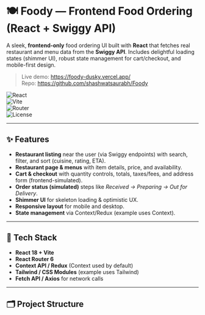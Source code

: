 # 🍽️ Foody — Frontend Food Ordering (React + Swiggy API)

A sleek, **frontend-only** food ordering UI built with **React** that fetches real restaurant and menu data from the **Swiggy API**. Includes delightful loading states (shimmer UI), robust state management for cart/checkout, and mobile-first design.

> Live demo: https://foody-dusky.vercel.app/  
> Repo: https://github.com/shashwatsaurabh/Foody

![React](https://img.shields.io/badge/React-18-61DAFB?logo=react&logoColor=white)  
![Vite](https://img.shields.io/badge/Vite-Fast-646CFF?logo=vite&logoColor=white)  
![Router](https://img.shields.io/badge/React%20Router-6-CA4245?logo=reactrouter&logoColor=white)  
![License](https://img.shields.io/badge/License-MIT-green)

---

## ✨ Features

- **Restaurant listing** near the user (via Swiggy endpoints) with search, filter, and sort (cuisine, rating, ETA).  
- **Restaurant page & menus** with item details, price, and availability.  
- **Cart & checkout** with quantity controls, totals, taxes/fees, and address form (frontend-simulated).  
- **Order status (simulated)** steps like _Received → Preparing → Out for Delivery_.  
- **Shimmer UI** for skeleton loading & optimistic UX.  
- **Responsive layout** for mobile and desktop.  
- **State management** via Context/Redux (example uses Context).  

---

## 🧱 Tech Stack

- **React 18 + Vite**  
- **React Router 6**  
- **Context API / Redux** (Context used by default)  
- **Tailwind / CSS Modules** (example uses Tailwind)  
- **Fetch API / Axios** for network calls  

---

## 🗂️ Project Structure

